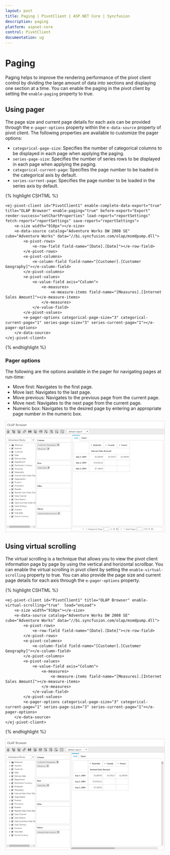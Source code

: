 ```yaml
---
layout: post
title: Paging | PivotClient | ASP.NET Core | Syncfusion
description: paging
platform: aspnet-core
control: PivotClient
documentation: ug
---
```


# Paging

Paging helps to improve the rendering performance of the pivot client control by dividing the large amount of data into sections and displaying one section at a time. You can enable the paging in the pivot client by setting the `enable-paging` property to true.

## Using pager

The page size and current page details for each axis can be provided through the `e-pager-options` property within the `e-data-source` property of pivot client. The following properties are available to customize the pager options:

* `categorical-page-size`: Specifies the number of categorical columns to be displayed in each page when applying the paging.
* `series-page-size`: Specifies the number of series rows to be displayed in each page when applying the paging.
* `categorical-current-page`: Specifies the page number to be loaded in the categorical axis by default.
* `series-current-page`: Specifies the page number to be loaded in the series axis by default.

{% highlight CSHTML %}

    <ej-pivot-client id="PivotClient1" enable-complete-data-export="true" title="OLAP Browser" enable-paging="true" before-export="Export" render-success="setChartProperties" load-report="reportSettings" fetch-report="reportSettings" save-report="reportSettings">
        <e-size width="910px"></e-size>
        <e-data-source catalog="Adventure Works DW 2008 SE" cube="Adventure Works" data="//bi.syncfusion.com/olap/msmdpump.dll">
            <e-pivot-rows>
                <e-row-field field-name="[Date].[Date]"></e-row-field>
            </e-pivot-rows>
            <e-pivot-columns>
                <e-column-field field-name="[Customer].[Customer Geography]"></e-column-field>
            </e-pivot-columns>
            <e-pivot-values>
                <e-value-field axis="Column">
                    <e-measures>
                        <e-measure-items field-name="[Measures].[Internet Sales Amount]"></e-measure-items>
                    </e-measures>
                </e-value-field>
            </e-pivot-values>
            <e-pager-options categorical-page-size="3" categorical-current-page="1" series-page-size="3" series-current-page="1"></e-pager-options>
        </e-data-source>
    </ej-pivot-client>

{% endhighlight %}

### Pager options

The following are the options available in the pager for navigating pages at run-time:

* Move first: Navigates to the first page.
* Move last: Navigates to the last page.
* Move previous: Navigates to the previous page from the current page.
* Move next: Navigates to the next page from the current page.
* Numeric box: Navigates to the desired page by entering an appropriate page number in the numeric box.

![Paging in ASP NET Core pivot client control](Paging_images/paging.png)

## Using virtual scrolling

The virtual scrolling is a technique that allows you to view the pivot client information page by page by using the vertical and horizontal scrollbar. You can enable the virtual scrolling in pivot client by setting the `enable-virtual-scrolling` property to true. You can also provide the page size and current page details for each axis through the `e-pager-options` property.

{% highlight CSHTML %}

    <ej-pivot-client id="PivotClient1" title="OLAP Browser" enable-virtual-scrolling="true"  load="onLoad">
        <e-size width="910px"></e-size>
        <e-data-source catalog="Adventure Works DW 2008 SE" cube="Adventure Works" data="//bi.syncfusion.com/olap/msmdpump.dll">
            <e-pivot-rows>
                <e-row-field field-name="[Date].[Date]"></e-row-field>
            </e-pivot-rows>
            <e-pivot-columns>
                <e-column-field field-name="[Customer].[Customer Geography]"></e-column-field>
            </e-pivot-columns>
            <e-pivot-values>
                <e-value-field axis="Column">
                    <e-measures>
                        <e-measure-items field-name="[Measures].[Internet Sales Amount]"></e-measure-items>
                    </e-measures>
                </e-value-field>
            </e-pivot-values>
            <e-pager-options categorical-page-size="3" categorical-current-page="1" series-page-size="3" series-current-page="1"></e-pager-options>
        </e-data-source>
    </ej-pivot-client>

{% endhighlight %}

![Virtual scrolling in ASP NET Core pivot client control](Paging_images/virtual-scrolling.png)